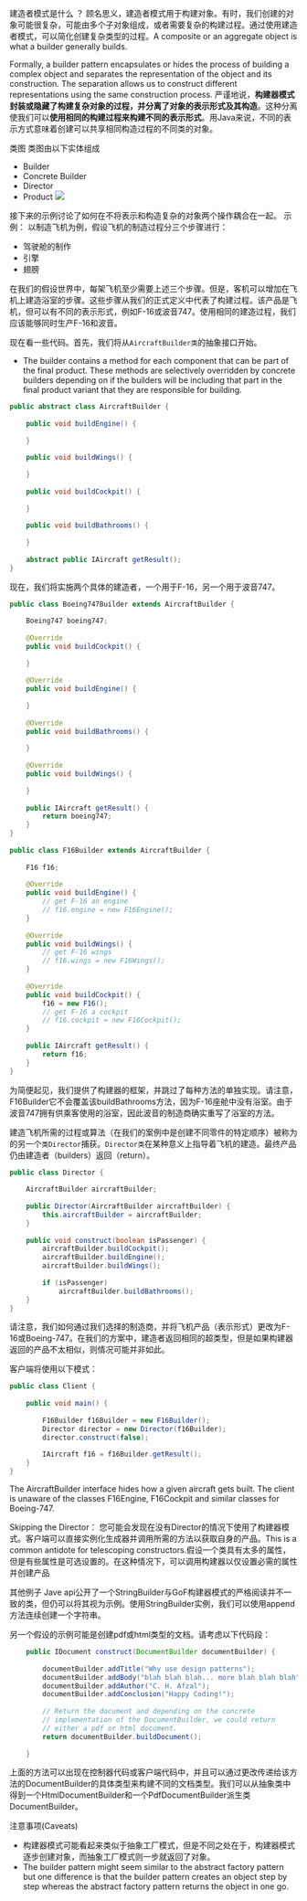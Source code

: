 

建造者模式是什么 ？
顾名思义，建造者模式用于构建对象。有时，我们创建的对象可能很复杂，可能由多个子对象组成，或者需要复杂的构建过程。通过使用建造者模式，可以简化创建复杂类型的过程。A composite or an aggregate object is what a builder generally builds.

Formally, a builder pattern encapsulates or hides the process of building a complex object and separates the representation of the object and its construction. The separation allows us to construct different representations using the same construction process. 
严谨地说，**构建器模式封装或隐藏了构建复杂对象的过程，并分离了对象的表示形式及其构造**。这种分离使我们可以**使用相同的构建过程来构建不同的表示形式**。用Java来说，不同的表示方式意味着创建可以共享相同构造过程的不同类的对象。

类图
类图由以下实体组成

- Builder
- Concrete Builder
- Director
- Product
![](./建造者模式.PNG)


接下来的示例讨论了如何在不将表示和构造复杂的对象两个操作耦合在一起。
示例：
以制造飞机为例，假设飞机的制造过程分三个步骤进行：
- 驾驶舱的制作
- 引擎
- 翅膀

在我们的假设世界中，每架飞机至少需要上述三个步骤。但是，客机可以增加在飞机上建造浴室的步骤。这些步骤从我们的正式定义中代表了构建过程。该产品是飞机，但可以有不同的表示形式，例如F-16或波音747。使用相同的建造过程，我们应该能够同时生产F-16和波音。

现在看一些代码。首先，我们将从`AircraftBuilder类`的抽象接口开始。
- The builder contains a method for each component that can be part of the final product. These methods are selectively overridden by concrete builders depending on if the builders will be including that part in the final product variant that they are responsible for building.
```java
public abstract class AircraftBuilder {
 
    public void buildEngine() {
 
    }
 
    public void buildWings() {
 
    }
 
    public void buildCockpit() {
 
    }
 
    public void buildBathrooms() {
 
    }
 
    abstract public IAircraft getResult();
}
```

现在，我们将实施两个具体的建造者，一个用于F-16，另一个用于波音747。
```java
public class Boeing747Builder extends AircraftBuilder {
 
    Boeing747 boeing747;
 
    @Override
    public void buildCockpit() {
 
    }
 
    @Override
    public void buildEngine() {
 
    }
 
    @Override
    public void buildBathrooms() {
        
    }
 
    @Override
    public void buildWings() {
 
    }
 
    public IAircraft getResult() {
        return boeing747;
    }
}
 
public class F16Builder extends AircraftBuilder {
 
    F16 f16;
 
    @Override
    public void buildEngine() {
        // get F-16 an engine
        // f16.engine = new F16Engine();
    }
 
    @Override
    public void buildWings() {
        // get F-16 wings
        // f16.wings = new F16Wings();
    }
 
    @Override
    public void buildCockpit() {
        f16 = new F16();
        // get F-16 a cockpit
        // f16.cockpit = new F16Cockpit();
    }
 
    public IAircraft getResult() {
        return f16;
    }
}
```
为简便起见，我们提供了构建器的框架，并跳过了每种方法的单独实现。请注意，F16Builder它不会覆盖该buildBathrooms方法，因为F-16座舱中没有浴室。由于波音747拥有供乘客使用的浴室，因此波音的制造商确实重写了浴室的方法。

建造飞机所需的过程或算法（在我们的案例中是创建不同零件的特定顺序）被称为的另一个`类Director`捕获。`Director类`在某种意义上指导着飞机的建造。最终产品仍由建造者（builders）返回（return）。
```java
public class Director {
 
    AircraftBuilder aircraftBuilder;
 
    public Director(AircraftBuilder aircraftBuilder) {
        this.aircraftBuilder = aircraftBuilder;
    }
 
    public void construct(boolean isPassenger) {
        aircraftBuilder.buildCockpit();
        aircraftBuilder.buildEngine();
        aircraftBuilder.buildWings();
 
        if (isPassenger)
            aircraftBuilder.buildBathrooms();
    }
}
```
请注意，我们如何通过我们选择的制造商，并将飞机产品（表示形式）更改为F-16或Boeing-747。在我们的方案中，建造者返回相同的超类型，但是如果构建器返回的产品不太相似，则情况可能并非如此。

客户端将使用以下模式：
```java
public class Client {
 
    public void main() {
 
        F16Builder f16Builder = new F16Builder();
        Director director = new Director(f16Builder);
        director.construct(false);
 
        IAircraft f16 = f16Builder.getResult();
    }
}
```
The AircraftBuilder interface hides how a given aircraft gets built. The client is unaware of the classes F16Engine, F16Cockpit and similar classes for Boeing-747.

Skipping the Director：
您可能会发现在没有Director的情况下使用了构建器模式。客户端可以直接实例化生成器并调用所需的方法以获取自身的产品。This is a common antidote for telescoping constructors.假设一个类具有太多的属性，但是有些属性是可选设置的。在这种情况下，可以调用构建器以仅设置必需的属性并创建产品

其他例子
Jave api公开了一个StringBuilder与GoF构建器模式的严格阅读并不一致的类，但仍可以将其视为示例。使用StringBuilder实例，我们可以使用append方法连续创建一个字符串。

另一个假设的示例可能是创建pdf或html类型的文档。请考虑以下代码段：
```java
    public IDocument construct(DocumentBuilder documentBuilder) {
 
        documentBuilder.addTitle("Why use design patterns");
        documentBuilder.addBody("blah blah blah... more blah blah blah");
        documentBuilder.addAuthor("C. H. Afzal");
        documentBuilder.addConclusion("Happy Coding!");
        
        // Return the document and depending on the concrete
        // implementation of the DocumentBuilder, we could return
        // either a pdf or html document.
        return documentBuilder.buildDocument();
        
    }
```
上面的方法可以出现在控制器代码或客户端代码中，并且可以通过更改传递给该方法的DocumentBuilder的具体类型来构建不同的文档类型。我们可以从抽象类中得到一个HtmlDocumentBuilder和一个PdfDocumentBuilder派生类DocumentBuilder。

注意事项(Caveats)
- 构建器模式可能看起来类似于抽象工厂模式，但是不同之处在于，构建器模式逐步创建对象，而抽象工厂模式则一步就返回了对象。
- The builder pattern might seem similar to the abstract factory pattern but one difference is that the builder pattern creates an object step by step whereas the abstract factory pattern returns the object in one go.
